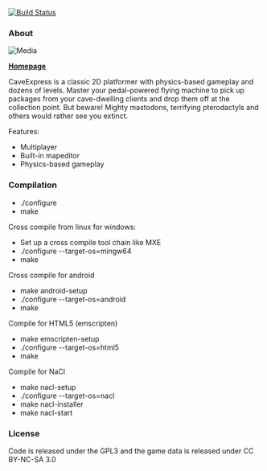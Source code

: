 [![Build Status](https://travis-ci.org/mgerhardy/caveexpress.svg?branch=master)](https://travis-ci.org/mgerhardy/caveexpress)

### About

![Media](https://github.com/mgerhardy/caveexpress/raw/master/contrib/assets/media/caveexpress/950x500.png)

**[Homepage](http://www.caveproductions.org/)**

CaveExpress is a classic 2D platformer with physics-based gameplay
and dozens of levels. Master your pedal-powered flying machine to
pick up packages from your cave-dwelling clients and drop them off
at the collection point. But beware! Mighty mastodons, terrifying
pterodactyls and others would rather see you extinct.

Features:
* Multiplayer
* Built-in mapeditor
* Physics-based gameplay

### Compilation
* ./configure
* make

Cross compile from linux for windows:
* Set up a cross compile tool chain like MXE
* ./configure --target-os=mingw64
* make

Cross compile for android
* make android-setup
* ./configure --target-os=android
* make

Compile for HTML5 (emscripten)
* make emscripten-setup
* ./configure --target-os=html5
* make

Compile for NaCl
* make nacl-setup
* ./configure --target-os=nacl
* make nacl-installer
* make nacl-start

### License
Code is released under the GPL3 and the game data is released
under CC BY-NC-SA 3.0
